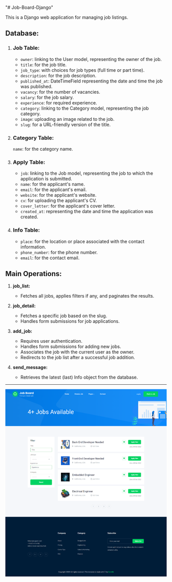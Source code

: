"# Job-Board-Django" 

This is a Django web application for managing job listings.

## Database:

1. ### Job Table:

   - `owner`: linking to the User model, representing the owner of the job.
   - `title`: for the job title.
   - `job_type`: with choices for job types (full time or part time).
   - `description`: for the job description.
   - `published_at`: DateTimeField representing the date and time the job was published.
   - `vacancy`:  for the number of vacancies.
   - `salary`: for the job salary.
   - `experience`: for required experience.
   - `category`: linking to the Category model, representing the job category.
   - `image`: uploading an image related to the job.
   - `slug`: for a URL-friendly version of the title.

2. ### Category Table:

   `name`: for the category name.

3. ### Apply Table:

   - `job`: linking to the Job model, representing the job to which the application is submitted.
   - `name`: for the applicant's name.
   - `email`: for the applicant's email.
   - `website`: for the applicant's website.
   - `cv`: for uploading the applicant's CV.
   - `cover_letter`: for the applicant's cover letter.
   - `created_at`: representing the date and time the application was created.

4. ### Info Table:

   - `place`: for the location or place associated with the contact information.
   - `phone_number`: for the phone number.
   - `email`: for the contact email.

## Main Operations:

1. **job_list:**
   - Fetches all jobs, applies filters if any, and paginates the results.
2. **job_detail:**
   - Fetches a specific job based on the slug.
   - Handles form submissions for job applications.
3. **add_job:**
   - Requires user authentication.
   - Handles form submissions for adding new jobs.
   - Associates the job with the current user as the owner.
   - Redirects to the job list after a successful job addition.

4. **send_message:**
   - Retrieves the latest (last) Info object from the database.

---


![](./static/img/1.png)
